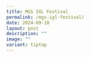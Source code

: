 ```yaml
---
title: MGS IGL Festival
permalink: /mgs-igl-festival/
date: 2024-09-18
layout: post
description: ""
image: ""
variant: tiptap
---
```

